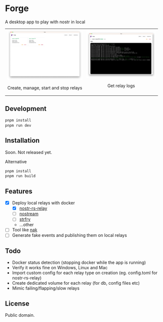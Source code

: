 # Forge

A desktop app to play with nostr in local

<table>
  <tr>
    <td>
      <img src="./assets/home.png" alt="home">
      <p align="center">Create, manage, start and stop relays</p>
    </td>
    <td>
      <img src="./assets/relay.png" alt="relay">
      <p align="center">Get relay logs</p>
    </td>
  </tr>
</table>

## Development

```sh
pnpm install
pnpm run dev
```

## Installation

Soon. Not released yet.

Alternative
```sh
pnpm install
pnpm run build
```

## Features

- [x] Deploy local relays with docker
    - [x] [nostr-rs-relay](https://github.com/scsibug/nostr-rs-relay)
    - [ ] [nostream](https://github.com/Cameri/nostream/tree/v1.25.2)
    - [ ] [strfry](https://github.com/hoytech/strfry)
    - ...other
- [ ] Tool like [nak](https://nak.nostr.com/)
- [ ] Generate fake events and publishing them on local relays

## Todo

- Docker status detection (stopping docker while the app is running)
- Verify it works fine on Windows, Linux and Mac
- Import custom config for each relay type on creation (eg. config.toml for nostr-rs-relay)
- Create dedicated volume for each relay (for db, config files etc)
- Mimic failing/flapping/slow relays

## License

Public domain.
